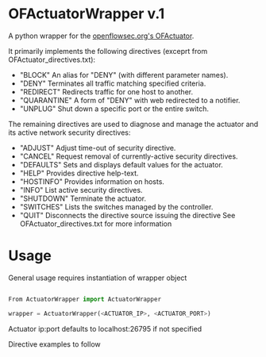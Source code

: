 OFActuatorWrapper v.1
=================

A python wrapper for the [openflowsec.org's OFActuator](http://www.openflowsec.org/).

It primarily implements the following directives 
(exceprt from OFActuator_directives.txt):

* "BLOCK"      An alias for "DENY" (with different parameter names).
* "DENY"       Terminates all traffic matching specified criteria.
* "REDIRECT"   Redirects traffic for one host to another.
* "QUARANTINE" A form of "DENY" with web redirected to a notifier.
* "UNPLUG"     Shut down a specific port or the entire switch.

The remaining directives are used to diagnose and manage the actuator
and its active network security directives:

 * "ADJUST"   Adjust time-out of security directive.
 * "CANCEL"   Request removal of currently-active security directives.
 * "DEFAULTS" Sets and displays default values for the actuator.
 * "HELP"     Provides directive help-text.
 * "HOSTINFO" Provides information on hosts.
 * "INFO"     List active security directives.
 * "SHUTDOWN" Terminate the actuator.
 * "SWITCHES" Lists the switches managed by the controller.
 * "QUIT"     Disconnects the directive source issuing the directive
 See OFActuator_directives.txt for more information
 


Usage
==========
General usage requires instantiation of wrapper object

```python

From ActuatorWrapper import ActuatorWrapper

wrapper = ActuatorWrapper(<ACTUATOR_IP>, <ACTUATOR_PORT>)
```

Actuator ip:port defaults to localhost:26795 if not specified

Directive examples to follow


